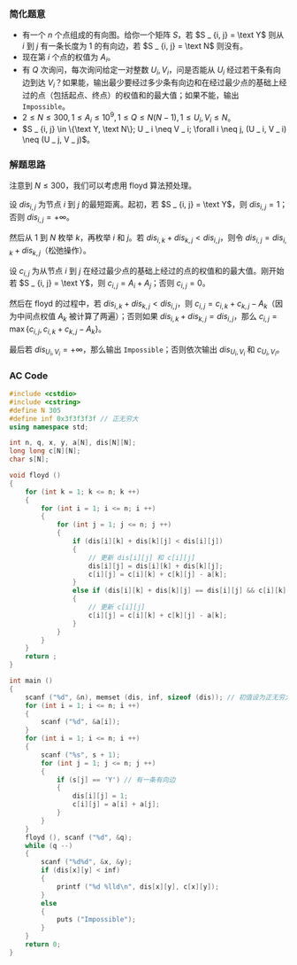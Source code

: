 ### 简化题意

- 有一个 $n$ 个点组成的有向图。给你一个矩阵 $S$，若 $S _ {i, j} = \text Y$ 则从 $i$ 到 $j$ 有一条长度为 $1$ 的有向边，若 $S _ {i, j} = \text N$ 则没有。
- 现在第 $i$ 个点的权值为 $A _ i$。
- 有 $Q$ 次询问，每次询问给定一对整数 $U _ i, V _ i$，问是否能从 $U _ i$ 经过若干条有向边到达 $V _ i$？如果能，输出最少要经过多少条有向边和在经过最少点的基础上经过的点（包括起点、终点）的权值和的最大值；如果不能，输出 `Impossible`。
- $2 \le N \le 300, 1 \le A _ i \le 10 ^ 9, 1 \le Q \le N(N - 1), 1 \le U _ i, V _ i \le N$。
- $S _ {i, j} \in \{\text Y, \text N\}; U _ i \neq V _ i; \forall i \neq j, (U _ i, V _ i) \neq (U _ j, V _ j)$。

### 解题思路

注意到 $N \le 300$，我们可以考虑用 floyd 算法预处理。

设 $dis _ {i, j}$ 为节点 $i$ 到 $j$ 的最短距离。起初，若 $S _ {i, j} = \text Y$，则 $dis _ {i, j} = 1$；否则 $dis _ {i, j} = +\infty$。

然后从 $1$ 到 $N$ 枚举 $k$，再枚举 $i$ 和 $j$。若 $dis _ {i, k} + dis _ {k, j} < dis _ {i, j}$，则令 $dis _ {i, j} = dis _ {i, k} + dis _ {k, j}$（松弛操作）。

设 $c _ {i, j}$ 为从节点 $i$ 到 $j$ 在经过最少点的基础上经过的点的权值和的最大值。刚开始若 $S _ {i, j} = \text Y$，则 $c _ {i, j} = A _ i + A _ j$；否则 $c _ {i, j} = 0$。

然后在 floyd 的过程中，若 $dis _ {i, k} + dis _ {k, j} < dis _ {i, j}$，则 $c _ {i, j} = c _ {i, k} + c _ {k, j} - A _ k$（因为中间点权值 $A _ k$ 被计算了两遍）；否则如果 $dis _ {i, k} + dis _ {k, j} = dis _ {i, j}$，那么 $c _ {i, j} = \max \{c _ {i, j}, c _ {i, k} + c _ {k, j} - A _ k\}$。

最后若 $dis _ {U _ i, V _ i} = +\infty$，那么输出 `Impossible`；否则依次输出 $dis _ {U _ i, V _ i}$ 和 $c _ {U _ i, V _ i}$。

### AC Code

```cpp
#include <cstdio>
#include <cstring>
#define N 305
#define inf 0x3f3f3f3f // 正无穷大
using namespace std;

int n, q, x, y, a[N], dis[N][N];
long long c[N][N];
char s[N];

void floyd ()
{
    for (int k = 1; k <= n; k ++)
    {
        for (int i = 1; i <= n; i ++)
        {
            for (int j = 1; j <= n; j ++)
            {
                if (dis[i][k] + dis[k][j] < dis[i][j])
                {
                    // 更新 dis[i][j] 和 c[i][j]
                    dis[i][j] = dis[i][k] + dis[k][j];
                    c[i][j] = c[i][k] + c[k][j] - a[k];
                }
                else if (dis[i][k] + dis[k][j] == dis[i][j] && c[i][k] + c[k][j] - a[k] > c[i][j])
                {
                    // 更新 c[i][j]
                    c[i][j] = c[i][k] + c[k][j] - a[k];
                }
            }
        }
    }
    return ;
}

int main ()
{
    scanf ("%d", &n), memset (dis, inf, sizeof (dis)); // 初值设为正无穷大
    for (int i = 1; i <= n; i ++)
    {
        scanf ("%d", &a[i]);
    }
    for (int i = 1; i <= n; i ++)
    {
        scanf ("%s", s + 1);
        for (int j = 1; j <= n; j ++)
        {
            if (s[j] == 'Y') // 有一条有向边
            {
                dis[i][j] = 1;
                c[i][j] = a[i] + a[j];
            }
        }
    }
    floyd (), scanf ("%d", &q);
    while (q --)
    {
        scanf ("%d%d", &x, &y);
        if (dis[x][y] < inf)
        {
            printf ("%d %lld\n", dis[x][y], c[x][y]);
        }
        else
        {
            puts ("Impossible");
        }
    }
    return 0;
}
```